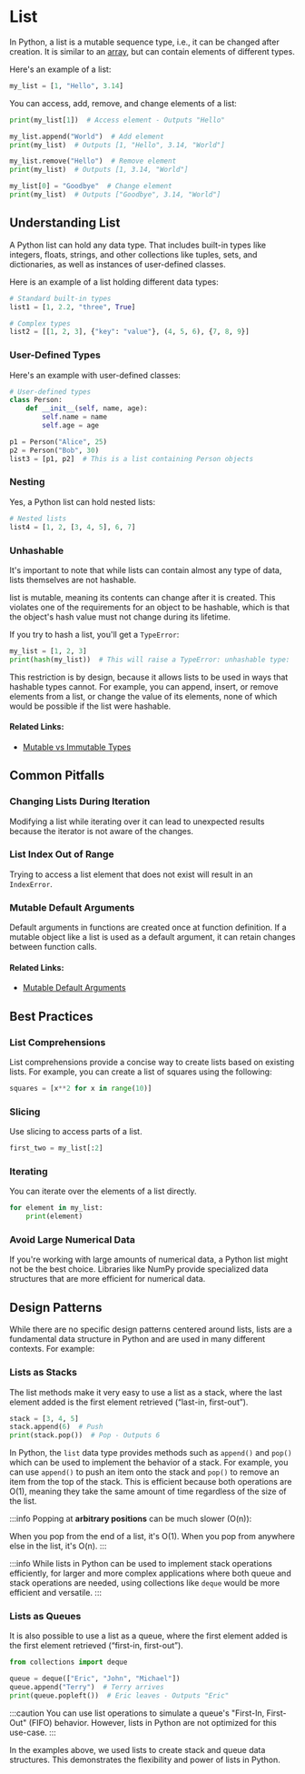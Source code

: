 # List

In Python, a list is a mutable sequence type, i.e., it can be changed after creation. It is similar to an [array](./array), but can contain elements of different types.

Here's an example of a list:

```python title="main.py"
my_list = [1, "Hello", 3.14]
```

You can access, add, remove, and change elements of a list:

```python title="main.py"
print(my_list[1])  # Access element - Outputs "Hello"

my_list.append("World")  # Add element
print(my_list)  # Outputs [1, "Hello", 3.14, "World"]

my_list.remove("Hello")  # Remove element
print(my_list)  # Outputs [1, 3.14, "World"]

my_list[0] = "Goodbye"  # Change element
print(my_list)  # Outputs ["Goodbye", 3.14, "World"]
```

## Understanding List

A Python list can hold any data type. That includes built-in types like integers, floats, strings, and other collections like tuples, sets, and dictionaries, as well as instances of user-defined classes.

Here is an example of a list holding different data types:

```python
# Standard built-in types
list1 = [1, 2.2, "three", True]

# Complex types
list2 = [[1, 2, 3], {"key": "value"}, (4, 5, 6), {7, 8, 9}]
```

### User-Defined Types

Here's an example with user-defined classes:

```python
# User-defined types
class Person:
    def __init__(self, name, age):
        self.name = name
        self.age = age

p1 = Person("Alice", 25)
p2 = Person("Bob", 30)
list3 = [p1, p2]  # This is a list containing Person objects
```

### Nesting

Yes, a Python list can hold nested lists:

```python
# Nested lists
list4 = [1, 2, [3, 4, 5], 6, 7]

```

### Unhashable

It's important to note that while lists can contain almost any type of data, lists themselves are not hashable.

list is mutable, meaning its contents can change after it is created. This violates one of the requirements for an object to be hashable, which is that the object's hash value must not change during its lifetime.

If you try to hash a list, you'll get a `TypeError`:

```python
my_list = [1, 2, 3]
print(hash(my_list))  # This will raise a TypeError: unhashable type: 'list'
```

This restriction is by design, because it allows lists to be used in ways that hashable types cannot. For example, you can append, insert, or remove elements from a list, or change the value of its elements, none of which would be possible if the list were hashable.

#### **Related Links:**

- [Mutable vs Immutable Types](../data-types#mutable-vs-immutable-types)

## Common Pitfalls

### Changing Lists During Iteration

Modifying a list while iterating over it can lead to unexpected results because the iterator is not aware of the changes.

### List Index Out of Range

Trying to access a list element that does not exist will result in an `IndexError`.

### Mutable Default Arguments

Default arguments in functions are created once at function definition. If a mutable object like a list is used as a default argument, it can retain changes between function calls.

#### **Related Links:**

- [Mutable Default Arguments](../variables#mutable-default-argument)

## Best Practices

### List Comprehensions

List comprehensions provide a concise way to create lists based on existing lists. For example, you can create a list of squares using the following:

```python title="main.py"
squares = [x**2 for x in range(10)]
```

### Slicing

Use slicing to access parts of a list.

```python title="main.py"
first_two = my_list[:2]
```

### Iterating

You can iterate over the elements of a list directly.

```python title="main.py"
for element in my_list:
    print(element)
```

### Avoid Large Numerical Data

If you're working with large amounts of numerical data, a Python list might not be the best choice. Libraries like NumPy provide specialized data structures that are more efficient for numerical data.

## Design Patterns

While there are no specific design patterns centered around lists, lists are a fundamental data structure in Python and are used in many different contexts. For example:

### Lists as Stacks

The list methods make it very easy to use a list as a stack, where the last element added is the first element retrieved (“last-in, first-out”).

```python title="main.py"
stack = [3, 4, 5]
stack.append(6)  # Push
print(stack.pop())  # Pop - Outputs 6
```

In Python, the `list` data type provides methods such as `append()` and `pop()` which can be used to implement the behavior of a stack. For example, you can use `append()` to push an item onto the stack and `pop()` to remove an item from the top of the stack. This is efficient because both operations are O(1), meaning they take the same amount of time regardless of the size of the list.

:::info
Popping at **arbitrary positions** can be much slower (O(n)):

When you pop from the end of a list, it's O(1). When you pop from anywhere else in the list, it's O(n).
:::

:::info
While lists in Python can be used to implement stack operations efficiently, for larger and more complex applications where both queue and stack operations are needed, using collections like `deque` would be more efficient and versatile.
:::

### Lists as Queues

It is also possible to use a list as a queue, where the first element added is the first element retrieved (“first-in, first-out”).

```python title="main.py"
from collections import deque

queue = deque(["Eric", "John", "Michael"])
queue.append("Terry")  # Terry arrives
print(queue.popleft())  # Eric leaves - Outputs "Eric"
```

:::caution
You can use list operations to simulate a queue's "First-In, First-Out" (FIFO) behavior. However, lists in Python are not optimized for this use-case.
:::

In the examples above, we used lists to create stack and queue data structures. This demonstrates the flexibility and power of lists in Python.
